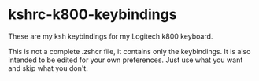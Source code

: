 kshrc-k800-keybindings
======================

These are my ksh keybindings for my Logitech k800 keyboard.


This is not a complete .zshcr file, it contains only the keybindings. It is also intended to be edited for your own preferences. Just use what you want and skip what you don't.



